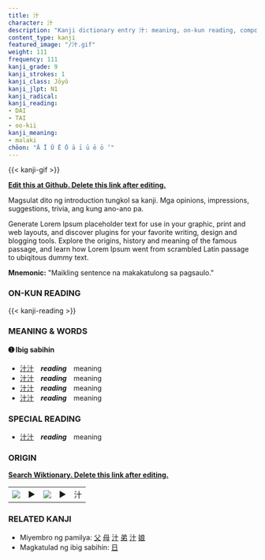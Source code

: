 ```yaml
---
title: 汁
character: 汁
description: "Kanji dictionary entry 汁: meaning, on-kun reading, compounds, origin, related kanji"
content_type: kanji
featured_image: "/汁.gif"
weight: 111
frequency: 111
kanji_grade: 9
kanji_strokes: 1
kanji_class: Jōyō
kanji_jlpt: N1
kanji_radical: 
kanji_reading: 
- DAI
- TAI
- oo-kii
kanji_meaning:
- malaki
chōon: "Ā Ī Ū Ē Ō ā ī ū ē ō ’"
---
```

[//]: # (Don't edit the line below. Kanji animated GIF code is automatically generated.)
{{< kanji-gif >}}

[//]: # (Edit below this line.)

**[Edit this at Github. Delete this link after editing.](https://github.com/tim0g/tim/tree/main/content/kanji/汁/index.md)**

Magsulat dito ng introduction tungkol sa kanji. Mga opinions, impressions, suggestions, trivia, ang kung ano-ano pa.

Generate Lorem Ipsum placeholder text for use in your graphic, print and web layouts, and discover plugins for your favorite writing, design and blogging tools. Explore the origins, history and meaning of the famous passage, and learn how Lorem Ipsum went from scrambled Latin passage to ubiqitous dummy text.
 
**Mnemonic:** "Maikling sentence na makakatulong sa pagsaulo."

### ON-KUN READING

[//]: # (Don't edit the line below. ON-KUN READING code is automatically generated.)
{{< kanji-reading >}}

### MEANING & WORDS

#### ➊ **Ibig sabihin**
  - [汁](../汁)[汁](../汁)　***reading***　meaning
  - [汁](../汁)[汁](../汁)　***reading***　meaning
  - [汁](../汁)[汁](../汁)　***reading***　meaning
  - [汁](../汁)[汁](../汁)　***reading***　meaning

### SPECIAL READING
  - [汁](../汁)[汁](../汁)　***reading***　meaning

### ORIGIN

**[Search Wiktionary. Delete this link after editing.](https://wiktionary.org/wiki/汁)**
<table class="kanji-table"><tr><td>
<img src="60px-汁-bronze.svg.png">
</td><td>▶</td><td>
<img src="60px-汁-oracle.svg.png">
</td><td>▶</td>
<td class="kanji-origin">汁</td>
</tr></table>

### RELATED KANJI
- Miyembro ng pamilya: [父](../父) [母](../母) [汁](../汁) [弟](../弟) [汁](../汁) [娘](../娘)
- Magkatulad ng ibig sabihin: [日](../日)
